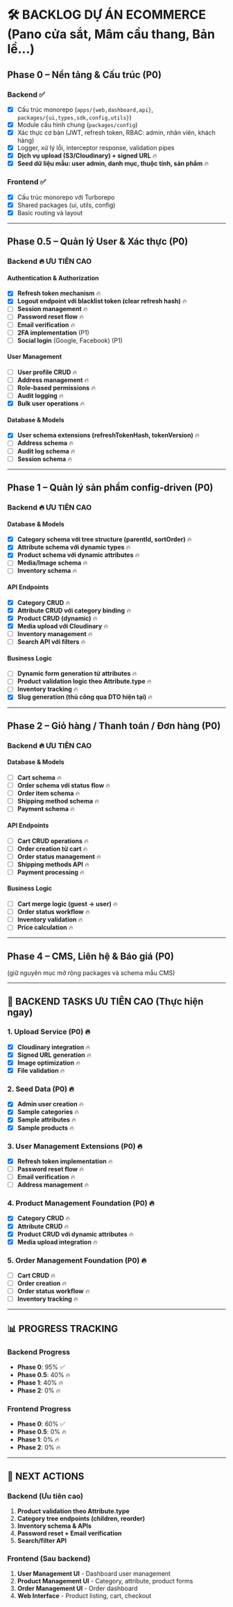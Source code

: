 # 🛠 BACKLOG DỰ ÁN ECOMMERCE (Pano cửa sắt, Mâm cầu thang, Bản lề...)

## Phase 0 – Nền tảng & Cấu trúc (P0)

### Backend ✅

- [x] Cấu trúc monorepo (`apps/{web,dashboard,api}`, `packages/{ui,types,sdk,config,utils}`)
- [x] Module cấu hình chung (`packages/config`)
- [x] Xác thực cơ bản (JWT, refresh token, RBAC: admin, nhân viên, khách hàng)
- [x] Logger, xử lý lỗi, interceptor response, validation pipes
- [x] **Dịch vụ upload (S3/Cloudinary) + signed URL** 🔥
- [x] **Seed dữ liệu mẫu: user admin, danh mục, thuộc tính, sản phẩm** 🔥

### Frontend ✅

- [x] Cấu trúc monorepo với Turborepo
- [x] Shared packages (ui, utils, config)
- [x] Basic routing và layout

---

## Phase 0.5 – Quản lý User & Xác thực (P0)

### Backend 🔥 **ƯU TIÊN CAO**

#### Authentication & Authorization

- [x] **Refresh token mechanism** 🔥
- [x] **Logout endpoint với blacklist token (clear refresh hash)** 🔥
- [ ] **Session management** 🔥
- [ ] **Password reset flow** 🔥
- [ ] **Email verification** 🔥
- [ ] **2FA implementation** (P1)
- [ ] **Social login** (Google, Facebook) (P1)

#### User Management

- [ ] **User profile CRUD** 🔥
- [ ] **Address management** 🔥
- [ ] **Role-based permissions** 🔥
- [ ] **Audit logging** 🔥
- [x] **Bulk user operations** 🔥

#### Database & Models

- [x] **User schema extensions (refreshTokenHash, tokenVersion)** 🔥
- [ ] **Address schema** 🔥
- [ ] **Audit log schema** 🔥
- [ ] **Session schema** 🔥

---

## Phase 1 – Quản lý sản phẩm **config-driven** (P0)

### Backend 🔥 **ƯU TIÊN CAO**

#### Database & Models

- [x] **Category schema với tree structure (parentId, sortOrder)** 🔥
- [x] **Attribute schema với dynamic types** 🔥
- [x] **Product schema với dynamic attributes** 🔥
- [ ] **Media/Image schema** 🔥
- [ ] **Inventory schema** 🔥

#### API Endpoints

- [x] **Category CRUD** 🔥
- [x] **Attribute CRUD với category binding** 🔥
- [x] **Product CRUD (dynamic)** 🔥
- [x] **Media upload với Cloudinary** 🔥
- [ ] **Inventory management** 🔥
- [ ] **Search API với filters** 🔥

#### Business Logic

- [ ] **Dynamic form generation từ attributes** 🔥
- [ ] **Product validation logic theo Attribute.type** 🔥
- [ ] **Inventory tracking** 🔥
- [x] **Slug generation (thủ công qua DTO hiện tại)** 🔥

---

## Phase 2 – Giỏ hàng / Thanh toán / Đơn hàng (P0)

### Backend 🔥 **ƯU TIÊN CAO**

#### Database & Models

- [ ] **Cart schema** 🔥
- [ ] **Order schema với status flow** 🔥
- [ ] **Order item schema** 🔥
- [ ] **Shipping method schema** 🔥
- [ ] **Payment schema** 🔥

#### API Endpoints

- [ ] **Cart CRUD operations** 🔥
- [ ] **Order creation từ cart** 🔥
- [ ] **Order status management** 🔥
- [ ] **Shipping methods API** 🔥
- [ ] **Payment processing** 🔥

#### Business Logic

- [ ] **Cart merge logic (guest → user)** 🔥
- [ ] **Order status workflow** 🔥
- [ ] **Inventory validation** 🔥
- [ ] **Price calculation** 🔥

---

## Phase 4 – CMS, Liên hệ & Báo giá (P0)

(giữ nguyên mục mở rộng packages và schema mẫu CMS)

---

## 🎯 **BACKEND TASKS ƯU TIÊN CAO** (Thực hiện ngay)

### 1. Upload Service (P0) 🔥

- [x] **Cloudinary integration** 🔥
- [x] **Signed URL generation** 🔥
- [x] **Image optimization** 🔥
- [x] **File validation** 🔥

### 2. Seed Data (P0) 🔥

- [x] **Admin user creation** 🔥
- [x] **Sample categories** 🔥
- [x] **Sample attributes** 🔥
- [x] **Sample products** 🔥

### 3. User Management Extensions (P0) 🔥

- [x] **Refresh token implementation** 🔥
- [ ] **Password reset flow** 🔥
- [ ] **Email verification** 🔥
- [ ] **Address management** 🔥

### 4. Product Management Foundation (P0) 🔥

- [x] **Category CRUD** 🔥
- [x] **Attribute CRUD** 🔥
- [x] **Product CRUD với dynamic attributes** 🔥
- [x] **Media upload integration** 🔥

### 5. Order Management Foundation (P0) 🔥

- [ ] **Cart CRUD** 🔥
- [ ] **Order creation** 🔥
- [ ] **Order status workflow** 🔥
- [ ] **Inventory tracking** 🔥

---

## 📊 **PROGRESS TRACKING**

### Backend Progress

- **Phase 0**: 95% ✅
- **Phase 0.5**: 40% 🔥
- **Phase 1**: 40% 🔥
- **Phase 2**: 0% 🔥

### Frontend Progress

- **Phase 0**: 60% ✅
- **Phase 0.5**: 0% 🔥
- **Phase 1**: 0% 🔥
- **Phase 2**: 0% 🔥

---

## 🚀 **NEXT ACTIONS**

### Backend (Ưu tiên cao)

1. **Product validation theo Attribute.type**
2. **Category tree endpoints (children, reorder)**
3. **Inventory schema & APIs**
4. **Password reset + Email verification**
5. **Search/filter API**

### Frontend (Sau backend)

1. **User Management UI** - Dashboard user management
2. **Product Management UI** - Category, attribute, product forms
3. **Order Management UI** - Order dashboard
4. **Web Interface** - Product listing, cart, checkout
```